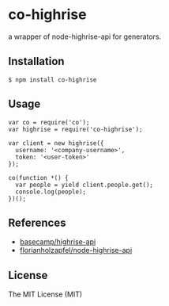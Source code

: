 # co-highrise

a wrapper of node-highrise-api for generators.

## Installation

	$ npm install co-highrise
	
## Usage

```
var co = require('co');
var highrise = require('co-highrise');

var client = new highrise({
  username: '<company-username>',
  token: '<user-token>'
});

co(function *() {
  var people = yield client.people.get();
  console.log(people);
})();
```
## References

  - [basecamp/highrise-api](https://github.com/basecamp/highrise-api)
  - [florianholzapfel/node-highrise-api](https://github.com/florianholzapfel/node-highrise-api)

## License

The MIT License (MIT)